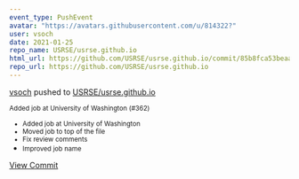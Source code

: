 ```yaml
---
event_type: PushEvent
avatar: "https://avatars.githubusercontent.com/u/814322?"
user: vsoch
date: 2021-01-25
repo_name: USRSE/usrse.github.io
html_url: https://github.com/USRSE/usrse.github.io/commit/85b8fca53beaabea8c31b8756ad25b32baad1879
repo_url: https://github.com/USRSE/usrse.github.io
---
```


<a href='https://github.com/vsoch' target='_blank'>vsoch</a> pushed to <a href='https://github.com/USRSE/usrse.github.io' target='_blank'>USRSE/usrse.github.io</a>

<small>Added job at University of Washington (#362)

* Added job at University of Washington
* Moved job to top of the file
* Fix review comments
* Improved job name</small>

<a href='https://github.com/USRSE/usrse.github.io/commit/85b8fca53beaabea8c31b8756ad25b32baad1879' target='_blank'>View Commit</a>